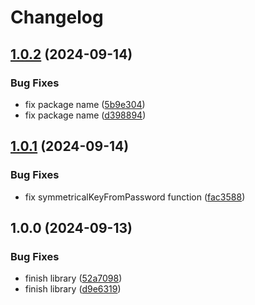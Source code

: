 # Changelog

## [1.0.2](https://github.com/grials/medical_system_crypto/compare/v1.0.1...v1.0.2) (2024-09-14)


### Bug Fixes

* fix package name ([5b9e304](https://github.com/grials/medical_system_crypto/commit/5b9e304e61237cdf1c1b3a7e28e74a686e303aa9))
* fix package name ([d398894](https://github.com/grials/medical_system_crypto/commit/d398894beec9a53efb8aa817adc9a219a8831ee4))

## [1.0.1](https://github.com/grials/medical_system_crypto/compare/v1.0.0...v1.0.1) (2024-09-14)


### Bug Fixes

* fix symmetricalKeyFromPassword function ([fac3588](https://github.com/grials/medical_system_crypto/commit/fac358838de98c924c701efabfa68821c3f8b80b))

## 1.0.0 (2024-09-13)


### Bug Fixes

* finish library ([52a7098](https://github.com/grials/medical_system_crypto/commit/52a709858bd6e7d3dfc5a807c59db925506d687f))
* finish library ([d9e6319](https://github.com/grials/medical_system_crypto/commit/d9e631968569059269f8dd76d915f3f8abf51811))
